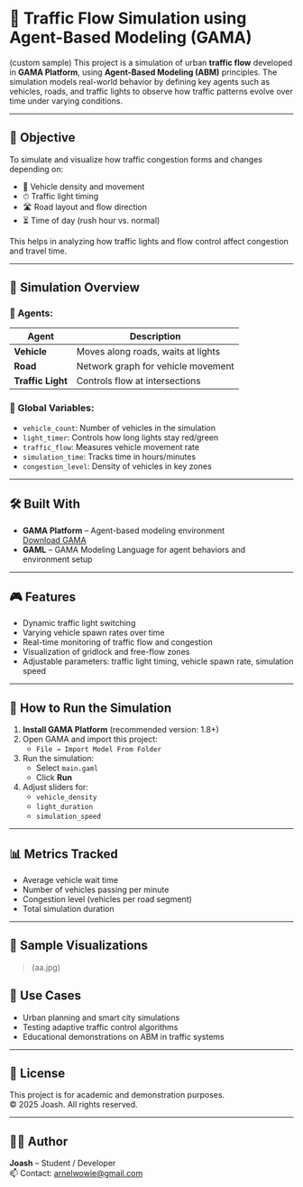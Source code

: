 # 🚦 Traffic Flow Simulation using Agent-Based Modeling (GAMA)
(custom sample)
This project is a simulation of urban **traffic flow** developed in **GAMA Platform**, using **Agent-Based Modeling (ABM)** principles. The simulation models real-world behavior by defining key agents such as vehicles, roads, and traffic lights to observe how traffic patterns evolve over time under varying conditions.

---

## 🧠 Objective

To simulate and visualize how traffic congestion forms and changes depending on:

- 🚗 Vehicle density and movement
- ⏱ Traffic light timing
- 🛣️ Road layout and flow direction
- ⏳ Time of day (rush hour vs. normal)

This helps in analyzing how traffic lights and flow control affect congestion and travel time.

---

## 🔁 Simulation Overview

### 🔸 Agents:

| Agent        | Description                        |
|--------------|------------------------------------|
| **Vehicle**  | Moves along roads, waits at lights |
| **Road**     | Network graph for vehicle movement |
| **Traffic Light** | Controls flow at intersections |

### 🔸 Global Variables:

- `vehicle_count`: Number of vehicles in the simulation
- `light_timer`: Controls how long lights stay red/green
- `traffic_flow`: Measures vehicle movement rate
- `simulation_time`: Tracks time in hours/minutes
- `congestion_level`: Density of vehicles in key zones

---

## 🛠️ Built With

- **GAMA Platform** – Agent-based modeling environment  
  [Download GAMA](https://gama-platform.org/download)
- **GAML** – GAMA Modeling Language for agent behaviors and environment setup

---

## 🎮 Features

- Dynamic traffic light switching
- Varying vehicle spawn rates over time
- Real-time monitoring of traffic flow and congestion
- Visualization of gridlock and free-flow zones
- Adjustable parameters: traffic light timing, vehicle spawn rate, simulation speed

---

## 🧪 How to Run the Simulation

1. **Install GAMA Platform** (recommended version: 1.8+)
2. Open GAMA and import this project:
   - `File → Import Model From Folder`
3. Run the simulation:
   - Select `main.gaml`
   - Click **Run**
4. Adjust sliders for:
   - `vehicle_density`
   - `light_duration`
   - `simulation_speed`

---

## 📊 Metrics Tracked

- Average vehicle wait time
- Number of vehicles passing per minute
- Congestion level (vehicles per road segment)
- Total simulation duration

---

## 🧩 Sample Visualizations

> (aa.jpg)


## 📌 Use Cases

- Urban planning and smart city simulations
- Testing adaptive traffic control algorithms
- Educational demonstrations on ABM in traffic systems

---

## 📄 License

This project is for academic and demonstration purposes.  
© 2025 Joash. All rights reserved.

---

## 🙋‍♀️ Author

**Joash** – Student / Developer  
📫 Contact: arnelwowie@gmail.com

